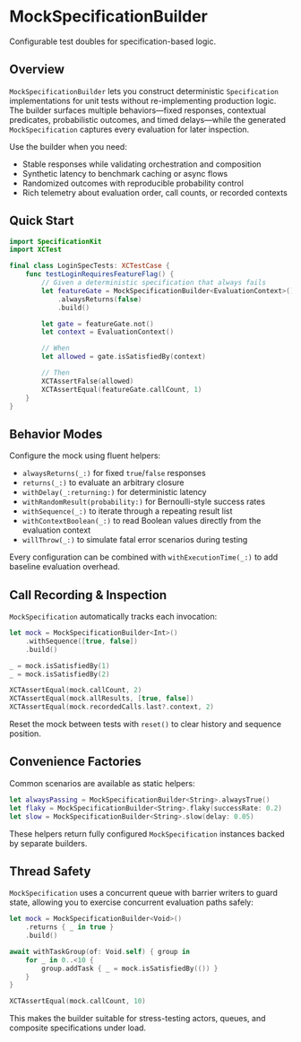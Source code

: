 # MockSpecificationBuilder

Configurable test doubles for specification-based logic.

## Overview

`MockSpecificationBuilder` lets you construct deterministic `Specification` implementations for unit tests without re-implementing production logic. The builder surfaces multiple behaviors—fixed responses, contextual predicates, probabilistic outcomes, and timed delays—while the generated `MockSpecification` captures every evaluation for later inspection.

Use the builder when you need:

- Stable responses while validating orchestration and composition
- Synthetic latency to benchmark caching or async flows
- Randomized outcomes with reproducible probability control
- Rich telemetry about evaluation order, call counts, or recorded contexts

## Quick Start

```swift
import SpecificationKit
import XCTest

final class LoginSpecTests: XCTestCase {
    func testLoginRequiresFeatureFlag() {
        // Given a deterministic specification that always fails
        let featureGate = MockSpecificationBuilder<EvaluationContext>()
            .alwaysReturns(false)
            .build()

        let gate = featureGate.not()
        let context = EvaluationContext()

        // When
        let allowed = gate.isSatisfiedBy(context)

        // Then
        XCTAssertFalse(allowed)
        XCTAssertEqual(featureGate.callCount, 1)
    }
}
```

## Behavior Modes

Configure the mock using fluent helpers:

- `alwaysReturns(_:)` for fixed `true`/`false` responses
- `returns(_:)` to evaluate an arbitrary closure
- `withDelay(_:returning:)` for deterministic latency
- `withRandomResult(probability:)` for Bernoulli-style success rates
- `withSequence(_:)` to iterate through a repeating result list
- `withContextBoolean(_:)` to read Boolean values directly from the evaluation context
- `willThrow(_:)` to simulate fatal error scenarios during testing

Every configuration can be combined with `withExecutionTime(_:)` to add baseline evaluation overhead.

## Call Recording & Inspection

`MockSpecification` automatically tracks each invocation:

```swift
let mock = MockSpecificationBuilder<Int>()
    .withSequence([true, false])
    .build()

_ = mock.isSatisfiedBy(1)
_ = mock.isSatisfiedBy(2)

XCTAssertEqual(mock.callCount, 2)
XCTAssertEqual(mock.allResults, [true, false])
XCTAssertEqual(mock.recordedCalls.last?.context, 2)
```

Reset the mock between tests with `reset()` to clear history and sequence position.

## Convenience Factories

Common scenarios are available as static helpers:

```swift
let alwaysPassing = MockSpecificationBuilder<String>.alwaysTrue()
let flaky = MockSpecificationBuilder<String>.flaky(successRate: 0.2)
let slow = MockSpecificationBuilder<String>.slow(delay: 0.05)
```

These helpers return fully configured `MockSpecification` instances backed by separate builders.

## Thread Safety

`MockSpecification` uses a concurrent queue with barrier writers to guard state, allowing you to exercise concurrent evaluation paths safely:

```swift
let mock = MockSpecificationBuilder<Void>()
    .returns { _ in true }
    .build()

await withTaskGroup(of: Void.self) { group in
    for _ in 0..<10 {
        group.addTask { _ = mock.isSatisfiedBy(()) }
    }
}

XCTAssertEqual(mock.callCount, 10)
```

This makes the builder suitable for stress-testing actors, queues, and composite specifications under load.
